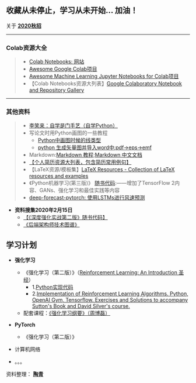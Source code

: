

## **收藏从未停止，学习从未开始...       加油！**


关于 **[2020秋招](job2021.md)**





----------------

### Colab资源大全

> - [Colab Notebooks: 网站](https://www.google-colab.com/)
> - [Awesome Google Colab项目](https://github.com/firmai/awesome-google-colab)
> - [Awesome Machine Learning Jupyter Notebooks for Colab项目](https://github.com/toxtli/awesome-machine-learning-jupyter-notebooks-for-colab)
> - 【Colab Notebooks资源大列表】[Google Colaboratory Notebook and Repository Gallery](https://github.com/firmai/awesome-google-colab)

----------------

### 其他资料

> - [李笑来：自学是门手艺（自学Python）](https://github.com/selfteaching/the-craft-of-selfteaching)
> - 写论文时用Python画图的一些教程
> 	 - [Python中画图时候的线类型](https://blog.csdn.net/qq_34940959/article/details/78488208)
> 	 - [python 生成矢量图并导入word中:pdf->eps->emf](https://blog.csdn.net/qq_30708445/article/details/87856226)
> - Markdown:[Markdown 教程](https://www.runoob.com/markdown/md-tutorial.html);[Markdown 中文文档](https://markdown-zh.readthedocs.io/en/latest/)
> - [【个人简历资源大列表，包含简历常用例句】](https://github.com/resumejob/awesome-resume)
> - 【LaTeX资源/模板集】[LaTeX Resources - Collection of LaTeX resources and examples](https://github.com/davidstutz/latex-resources)
> - 《Python机器学习(第三版)》 [随书代码](https://github.com/rasbt/python-machine-learning-book-3rd-edition):——增加了TensorFlow 2内容、GANs、强化学习和最佳实践等内容
> - [deep-forecast-pytorch: 使用LSTMs进行风速预测](https://github.com/Wizaron/deep-forecast-pytorch)


- **资料搜集2020年2月15日**
	- [【《深度强化实战第二版》随书代码】](https://github.com/PacktPublishing/Deep-Reinforcement-Learning-Hands-On-Second-Edition)
	- [《后端架构师技术图谱》](https://github.com/xingshaocheng/architect-awesome)

## 学习计划
- **强化学习**
	- 《强化学习（第二版）》（[Reinforcement Learning: An Introduction 圣经](http://incompleteideas.net/book/the-book-2nd.html)）
		- 1.[Python实现代码](https://github.com/ShangtongZhang/reinforcement-learning-an-introduction)
		- 2.[Implementation of Reinforcement Learning Algorithms. Python, OpenAI Gym, Tensorflow. Exercises and Solutions to accompany Sutton's Book and David Silver's course.](https://github.com/dennybritz/reinforcement-learning)
	- 配套课程：[《强化学习纲要》（周博磊）](https://github.com/zhoubolei/introRL)
- **PyTorch**
	- 《强化学习（第二版）》

- 计算机网络
- 。。。

资料整理： **[陶青](index.md)**
